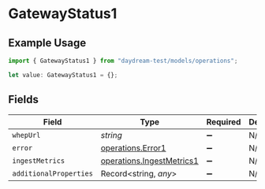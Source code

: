 # GatewayStatus1

## Example Usage

```typescript
import { GatewayStatus1 } from "daydream-test/models/operations";

let value: GatewayStatus1 = {};
```

## Fields

| Field                                                                  | Type                                                                   | Required                                                               | Description                                                            |
| ---------------------------------------------------------------------- | ---------------------------------------------------------------------- | ---------------------------------------------------------------------- | ---------------------------------------------------------------------- |
| `whepUrl`                                                              | *string*                                                               | :heavy_minus_sign:                                                     | N/A                                                                    |
| `error`                                                                | [operations.Error1](../../models/operations/error1.md)                 | :heavy_minus_sign:                                                     | N/A                                                                    |
| `ingestMetrics`                                                        | [operations.IngestMetrics1](../../models/operations/ingestmetrics1.md) | :heavy_minus_sign:                                                     | N/A                                                                    |
| `additionalProperties`                                                 | Record<string, *any*>                                                  | :heavy_minus_sign:                                                     | N/A                                                                    |